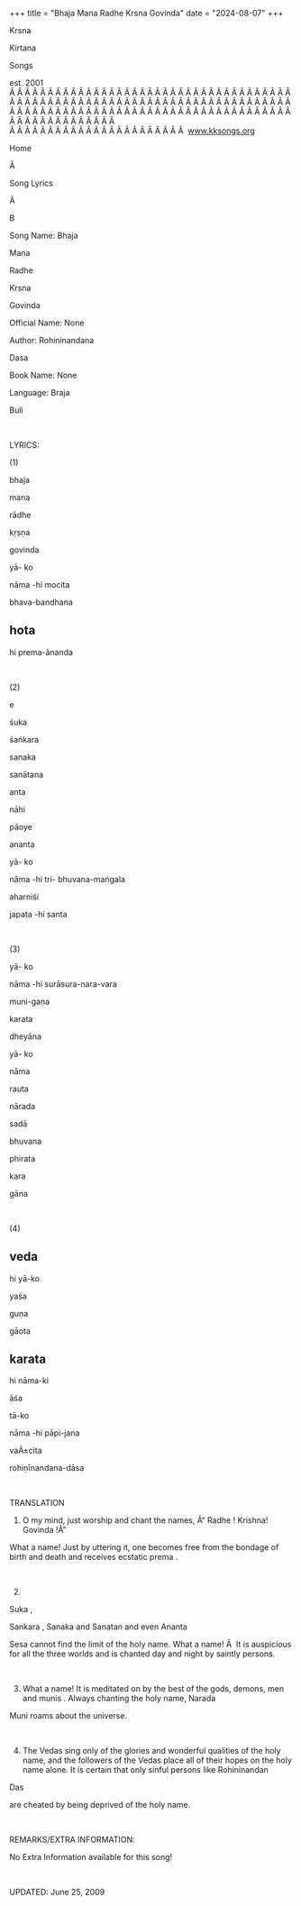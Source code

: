 +++ 
title = "Bhaja Mana Radhe Krsna Govinda"
date = "2024-08-07"
+++

Krsna
 
Kirtana
 
Songs

est. 2001
Â Â Â Â Â Â Â Â Â Â Â Â Â Â Â Â Â Â Â Â Â Â Â Â Â Â Â Â Â Â Â Â Â Â Â Â Â Â Â Â Â Â Â Â Â Â Â Â Â Â Â Â Â Â Â Â Â Â Â Â Â Â Â Â Â Â Â Â Â Â Â Â Â Â Â Â Â Â Â Â Â Â Â Â Â Â Â Â Â Â Â Â Â Â Â Â Â Â Â Â Â Â Â Â Â Â Â Â Â Â Â Â Â Â Â Â Â Â Â Â Â Â Â Â Â  
Â Â Â Â Â Â Â Â Â Â Â Â Â Â Â Â Â Â Â Â Â Â Â  
www.kksongs.org








Home


Ã 
 
Song Lyrics
 
Ã 
 
B


Song Name: 
Bhaja
 
Mana
 
Radhe
 
Krsna


Govinda


Official Name: None


Author: 
Rohininandana
 
Dasa


Book Name: None


Language: 
Braja


Buli


 


LYRICS:


(1)


bhaja
 
mana
 
rādhe
 
kṛṣṇa
 
govinda


yā-
ko
 
nāma
-hi 
mocita
 
bhava-bandhana


hota
-
hi 
prema-ānanda


 


(2)


e
 
śuka
 
śańkara
 
sanaka
 
sanātana


anta
 
nāhi
 
pāoye
 
ananta


yā-
ko
 
nāma
-hi tri-
bhuvana-mańgala


aharniśi
 
japata
-hi 
santa


 


(3)


yā-
ko
 
nāma
-hi 
surāsura-nara-vara


muni-gaṇa
 
karata
 
dheyāna


yā-
ko
 
nāma
 
rauta
 
nārada
 
sadā


bhuvana
 
phirata
 
kara
 
gāna


 


(4)


veda
-
hi 
yā-ko


yaśa
 
guṇa
 
gāota


karata
-
hi 
nāma-ki


āśa


tā-ko
 
nāma
-hi 
pāpi-jana
 
vaÃ±cita


rohiṇīnandana-dāsa


 


TRANSLATION


1) O my mind, just worship
and chant the names, Â“
Radhe
! Krishna! 
Govinda
!Â”

What a name! Just by uttering it, one becomes free from the bondage of birth
and death and receives ecstatic 
prema
.


 


2) 
Suka
,

Sankara
, 
Sanaka
 and 
Sanatan
 and even 
Ananta
 
Sesa
 cannot find the limit of the holy name. What a
name!
Â  
It is auspicious for all the three
worlds and is chanted day and night by saintly persons.


 


3) What a name! It is
meditated on by the best of the gods, demons, men and 
munis
.
Always chanting the holy name, 
Narada
 
Muni
 roams about the universe. 


 


4) The Vedas sing only of
the glories and wonderful qualities of the holy name, and the followers of the
Vedas place all of their hopes on the holy name alone. It is certain that only
sinful persons like 
Rohininandan
 
Das

are cheated by being deprived of the holy name.


 


REMARKS/EXTRA INFORMATION:


No
Extra Information available for this song!


 


UPDATED:
 June 25, 2009